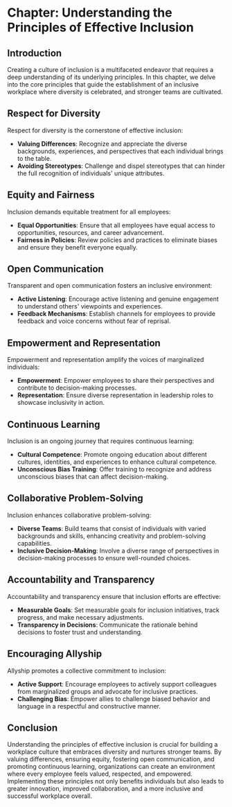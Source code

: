 Chapter: Understanding the Principles of Effective Inclusion
============================================================

Introduction
------------

Creating a culture of inclusion is a multifaceted endeavor that requires a deep understanding of its underlying principles. In this chapter, we delve into the core principles that guide the establishment of an inclusive workplace where diversity is celebrated, and stronger teams are cultivated.

Respect for Diversity
---------------------

Respect for diversity is the cornerstone of effective inclusion:

* **Valuing Differences**: Recognize and appreciate the diverse backgrounds, experiences, and perspectives that each individual brings to the table.
* **Avoiding Stereotypes**: Challenge and dispel stereotypes that can hinder the full recognition of individuals' unique attributes.

Equity and Fairness
-------------------

Inclusion demands equitable treatment for all employees:

* **Equal Opportunities**: Ensure that all employees have equal access to opportunities, resources, and career advancement.
* **Fairness in Policies**: Review policies and practices to eliminate biases and ensure they benefit everyone equally.

Open Communication
------------------

Transparent and open communication fosters an inclusive environment:

* **Active Listening**: Encourage active listening and genuine engagement to understand others' viewpoints and experiences.
* **Feedback Mechanisms**: Establish channels for employees to provide feedback and voice concerns without fear of reprisal.

Empowerment and Representation
------------------------------

Empowerment and representation amplify the voices of marginalized individuals:

* **Empowerment**: Empower employees to share their perspectives and contribute to decision-making processes.
* **Representation**: Ensure diverse representation in leadership roles to showcase inclusivity in action.

Continuous Learning
-------------------

Inclusion is an ongoing journey that requires continuous learning:

* **Cultural Competence**: Promote ongoing education about different cultures, identities, and experiences to enhance cultural competence.
* **Unconscious Bias Training**: Offer training to recognize and address unconscious biases that can affect decision-making.

Collaborative Problem-Solving
-----------------------------

Inclusion enhances collaborative problem-solving:

* **Diverse Teams**: Build teams that consist of individuals with varied backgrounds and skills, enhancing creativity and problem-solving capabilities.
* **Inclusive Decision-Making**: Involve a diverse range of perspectives in decision-making processes to ensure well-rounded choices.

Accountability and Transparency
-------------------------------

Accountability and transparency ensure that inclusion efforts are effective:

* **Measurable Goals**: Set measurable goals for inclusion initiatives, track progress, and make necessary adjustments.
* **Transparency in Decisions**: Communicate the rationale behind decisions to foster trust and understanding.

Encouraging Allyship
--------------------

Allyship promotes a collective commitment to inclusion:

* **Active Support**: Encourage employees to actively support colleagues from marginalized groups and advocate for inclusive practices.
* **Challenging Bias**: Empower allies to challenge biased behavior and language in a respectful and constructive manner.

Conclusion
----------

Understanding the principles of effective inclusion is crucial for building a workplace culture that embraces diversity and nurtures stronger teams. By valuing differences, ensuring equity, fostering open communication, and promoting continuous learning, organizations can create an environment where every employee feels valued, respected, and empowered. Implementing these principles not only benefits individuals but also leads to greater innovation, improved collaboration, and a more inclusive and successful workplace overall.
